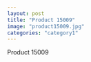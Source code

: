 ```yaml
---
layout: post
title: "Product 15009"
image: "product15009.jpg"
categories: "category1"
---
```

Product 15009
